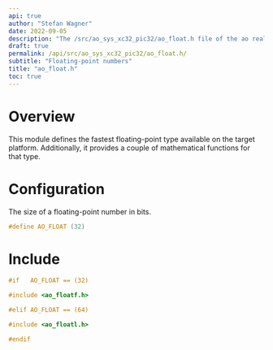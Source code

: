 ```yaml
---
api: true
author: "Stefan Wagner"
date: 2022-09-05
description: "The /src/ao_sys_xc32_pic32/ao_float.h file of the ao real-time operating system."
draft: true
permalink: /api/src/ao_sys_xc32_pic32/ao_float.h/
subtitle: "Floating-point numbers"
title: "ao_float.h"
toc: true
---
```


# Overview

This module defines the fastest floating-point type available on the target platform. Additionally, it provides a couple of mathematical functions for that type.

# Configuration

The size of a floating-point number in bits.

```c
#define AO_FLOAT (32)
```

# Include

```c
#if   AO_FLOAT == (32)

#include <ao_floatf.h>

#elif AO_FLOAT == (64)

#include <ao_floatl.h>

#endif
```
